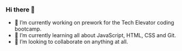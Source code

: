 ### Hi there 👋
- 🔭 I’m currently working on prework for the Tech Elevator coding bootcamp.
- 🌱 I’m currently learning all about JavaScript, HTML, CSS and Git.
- 👯 I’m looking to collaborate on anything at all.


<!--
**jmm5781/jmm5781** is a ✨ _special_ ✨ repository because its `README.md` (this file) appears on your GitHub profile.

Here are some ideas to get you started:

- 🔭 I’m currently working on ...
- 🌱 I’m currently learning ...
- 👯 I’m looking to collaborate on ...
- 🤔 I’m looking for help with ...
- 💬 Ask me about ...
- 📫 How to reach me: ...
- 😄 Pronouns: ...
- ⚡ Fun fact: ...
-->
